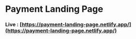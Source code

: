 # Payment Landing Page

### Live : [https://payment-landing-page.netlify.app/](https://payment-landing-page.netlify.app/)
